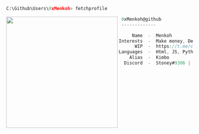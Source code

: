 ```py
C:\Github\Users\0xMenkoh> fetchprofile
```

<img align="left" src="https://cdn.discordapp.com/attachments/951925116227436624/951928844179345488/a_784207f09bfed6210be3fc12eb6c66d5.gif" width="300" /> 

```csharp
 0xMenkoh@github
 -------------

     Name  -  Menkoh
Interests  -  Make money, Development, Finance
      WIP  -  https://t.me/cryptodrainers
Languages  -  Html, JS, Python, C#
    Alias  -  Kimbo
  Discord  -  Stoney#9306 | 954051011801137234
```
